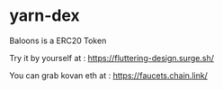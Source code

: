 # yarn-dex

Baloons is a ERC20 Token

Try it by yourself at : https://fluttering-design.surge.sh/

You can grab kovan eth at : https://faucets.chain.link/
